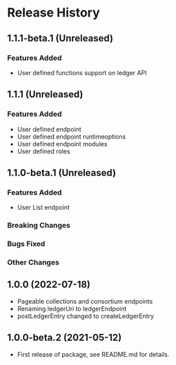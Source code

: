 # Release History

## 1.1.1-beta.1 (Unreleased)

### Features Added
- User defined functions support on ledger API

## 1.1.1 (Unreleased)

### Features Added

- User defined endpoint
- User defined endpoint runtimeoptions
- User defined endpoint modules
- User defined roles 

## 1.1.0-beta.1 (Unreleased)

### Features Added

- User List endpoint

### Breaking Changes

### Bugs Fixed

### Other Changes

## 1.0.0 (2022-07-18)

- Pageable collections and consortium endpoints
- Renaming ledgerUri to ledgerEndpoint
- postLedgerEntry changed to createLedgerEntry

## 1.0.0-beta.2 (2021-05-12)

- First release of package, see README.md for details.
